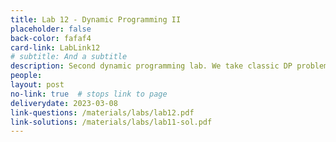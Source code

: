 ```yaml
---
title: Lab 12 - Dynamic Programming II
placeholder: false
back-color: fafaf4
card-link: LabLink12
# subtitle: And a subtitle
description: Second dynamic programming lab. We take classic DP problems and explain them in a new way. 
people:
layout: post
no-link: true  # stops link to page 
deliverydate: 2023-03-08
link-questions: /materials/labs/lab12.pdf
link-solutions: /materials/labs/lab11-sol.pdf
---
```










